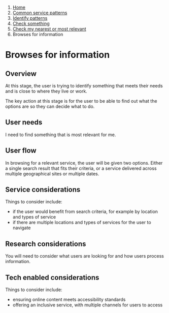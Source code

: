 1.  [Home](/docs/core/contents)
2.	[Common service patterns](/docs/core/common-service-patterns/overview)
3.  [Identify patterns](/docs/documentation/core/common-service-patterns/identify-patterns)
4.  [Check something](/docs/core/common-service-patterns/service-patterns/check-something/overview)
5.  [Check my nearest or most relevant](/docs/core/common-service-patterns/service-patterns/check-something/check-my-nearest-or-most-relevant/overview)
6.  Browses for information

# Browses for information

## Overview

At this stage, the user is trying to identify something that meets their needs and is close to where they live or work.

The key action at this stage is for the user to be able to find out what the options are so they can decide what to do. 

## User needs

I need to find something that is most relevant for me. 

## User flow

In browsing for a relevant service, the user will be given two options. Either a single search result that fits their criteria, or a service delivered across multiple geographical sites or multiple dates.

## Service considerations

Things to consider include:

* if the user would benefit from search criteria, for example by location and types of service
* if there are multiple locations and types of services for the user to navigate

## Research considerations 

You will need to consider what users are looking for and how users process information.

## Tech enabled considerations 

Things to consider include:

* ensuring online content meets accessibility standards
* offering an inclusive service, with multiple channels for users to access
